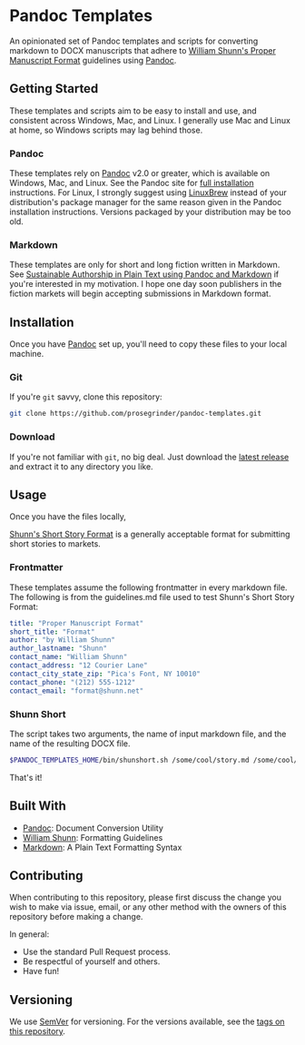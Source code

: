 # Pandoc Templates

An opinionated set of Pandoc templates and scripts for converting markdown to DOCX manuscripts that adhere to [William Shunn's Proper Manuscript Format](https://www.shunn.net/format/) guidelines using [Pandoc](https://pandoc.org).

## Getting Started

These templates and scripts aim to be easy to install and use, and consistent across Windows, Mac, and Linux. I generally use Mac and Linux at home, so Windows scripts may lag behind those.

### Pandoc

These templates rely on [Pandoc](https://pandoc.org) v2.0 or greater, which is available on Windows, Mac, and Linux. See the Pandoc site for [full installation](https://pandoc.org/installing.html) instructions. For Linux, I strongly suggest using [LinuxBrew](http://linuxbrew.sh/) instead of your distribution's package manager for the same reason given in the Pandoc installation instructions. Versions packaged by your distribution may be too old.

### Markdown

These templates are only for short and long fiction written in Markdown. See [Sustainable Authorship in Plain Text using Pandoc and Markdown](https://programminghistorian.org/lessons/sustainable-authorship-in-plain-text-using-pandoc-and-markdown#philosophy) if you're interested in my motivation. I hope one day soon publishers in the fiction markets will begin accepting submissions in Markdown format.

## Installation

Once you have [Pandoc](https://pandoc.org) set up, you'll need to copy these files to your local machine.

### Git

If you're ```git``` savvy, clone this repository:

```bash
git clone https://github.com/prosegrinder/pandoc-templates.git
```

### Download

If you're not familiar with ```git```, no big deal. Just download the [latest release](https://github.com/prosegrinder/pandoc-templates/releases/latest) and extract it to any directory you like.

## Usage

Once you have the files locally,

[Shunn's Short Story Format](https://www.shunn.net/format/story.html) is a generally acceptable format for submitting short stories to markets.

### Frontmatter

These templates assume the following frontmatter in every markdown file. The following is from the guidelines.md file used to test Shunn's Short Story Format:

```yaml
title: "Proper Manuscript Format"
short_title: "Format"
author: "by William Shunn"
author_lastname: "Shunn"
contact_name: "William Shunn"
contact_address: "12 Courier Lane"
contact_city_state_zip: "Pica's Font, NY 10010"
contact_phone: "(212) 555-1212"
contact_email: "format@shunn.net"
```

### Shunn Short

The script takes two arguments, the name of input markdown file, and the name of the resulting DOCX file.

```bash
$PANDOC_TEMPLATES_HOME/bin/shunshort.sh /some/cool/story.md /some/cool/story.docx
```

 That's it!

## Built With

* [Pandoc](https://pandoc.org): Document Conversion Utility
* [William Shunn](https://www.shunn.net/format/): Formatting Guidelines
* [Markdown](https://daringfireball.net/projects/markdown/): A Plain Text Formatting Syntax

## Contributing

When contributing to this repository, please first discuss the change you wish to make via issue, email, or any other method with the owners of this repository before making a change.

In general:

* Use the standard Pull Request process.
* Be respectful of yourself and others.
* Have fun!

## Versioning

We use [SemVer](http://semver.org/) for versioning. For the versions available, see the [tags on this repository](https://github.com/prosegrinder/pandoc-templates/tags).
